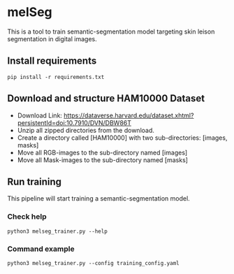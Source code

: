 # melSeg
This is a tool to train semantic-segmentation model targeting skin leison segmentation in digital images.

## Install requirements
`pip install -r requirements.txt`

## Download and structure HAM10000 Dataset
- Download Link: https://dataverse.harvard.edu/dataset.xhtml?persistentId=doi:10.7910/DVN/DBW86T 
- Unzip all zipped directories from the download.
- Create a directory called [HAM10000] with two sub-directories: [images, masks]
- Move all RGB-images to the sub-directory named [images]
- Move all Mask-images to the sub-directory named [masks]


## Run training
This pipeline will start training a semantic-segmentation model.

### Check help
`python3 melseg_trainer.py --help`

### Command example
`python3 melseg_trainer.py --config training_config.yaml`
